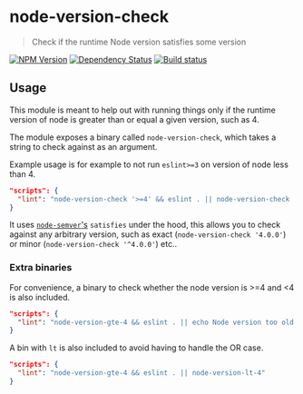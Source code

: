 # node-version-check
> Check if the runtime Node version satisfies some version

[![NPM Version][npm-image]][npm-url]
[![Dependency Status][david-image]][david-url]
[![Build status][travis-image]][travis-url]

## Usage

This module is meant to help out with running things only if the runtime version of node is greater than or equal a
given version, such as 4.

The module exposes a binary called `node-version-check`, which takes a string to check against as an argument.
 
Example usage is for example to not run `eslint>=3` on version of node less than 4.

```json
"scripts": {
  "lint": "node-version-check '>=4' && eslint . || node-version-check '<4'"
}
```

It uses [`node-semver`'s](https://github.com/npm/node-semver) `satisfies` under the hood, this allows you to check
against any arbitrary version, such as exact (`node-version-check '4.0.0'`) or minor (`node-version-check '^4.0.0'`)
etc..

### Extra binaries

For convenience, a binary to check whether the node version is >=4 and <4 is also included.

```json
"scripts": {
  "lint": "node-version-gte-4 && eslint . || echo Node version too old to run linting"
}
```

A bin with `lt` is also included to avoid having to handle the OR case.

```json
"scripts": {
  "lint": "node-version-gte-4 && eslint . || node-version-lt-4"
}
```

[npm-url]: https://npmjs.org/package/node-version-check
[npm-image]: https://img.shields.io/npm/v/node-version-check.svg
[travis-url]: https://travis-ci.org/SimenB/node-version-check
[travis-image]: https://img.shields.io/travis/SimenB/node-version-check/master.svg?maxAge=2592000
[david-url]: https://david-dm.org/SimenB/node-version-check
[david-image]: https://img.shields.io/david/SimenB/node-version-check.svg
